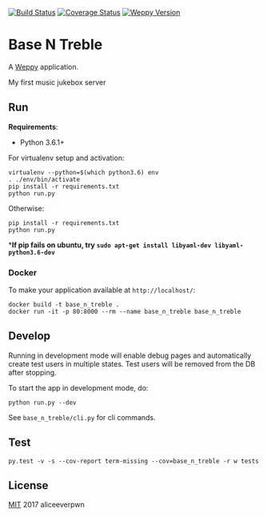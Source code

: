 [![Build Status][travis-img]][travis-url]
[![Coverage Status][coverall-img]][coverall-url]
[![Weppy Version](https://img.shields.io/badge/weppy-1.2.6-blue.svg)](https://github.com/gi0baro/weppy)


# Base N Treble
 
A [Weppy](http://weppy.org) application.

My first music jukebox server

## Run

**Requirements**:
- Python 3.6.1+

For virtualenv setup and activation:

```
virtualenv --python=$(which python3.6) env
. ./env/bin/activate
pip install -r requirements.txt
python run.py
```

Otherwise:

```
pip install -r requirements.txt
python run.py
```

***If pip fails on ubuntu, try `sudo apt-get install libyaml-dev libyaml-python3.6-dev`**

### Docker

To make your application available at ```http://localhost/```:

```
docker build -t base_n_treble .
docker run -it -p 80:8000 --rm --name base_n_treble base_n_treble
```


## Develop

Running in development mode will enable debug pages and
automatically create test users in multiple states.
Test users will be removed from the DB after stopping.

To start the app in development mode, do:

```
python run.py --dev
```

See ```base_n_treble/cli.py``` for cli commands. 

## Test

```
py.test -v -s --cov-report term-missing --cov=base_n_treble -r w tests
```


## License

[MIT](LICENSE) 2017 aliceeverpwn


[travis-img]: https://travis-ci.org/aliceeverpwn/base_n_treble.svg?branch=master
[travis-url]: https://travis-ci.org/aliceeverpwn/base_n_treble
[coverall-img]: https://coveralls.io/repos/github/aliceeverpwn/base_n_treble/badge.svg?branch=master
[coverall-url]: https://coveralls.io/github/aliceeverpwn/base_n_treble?branch=master
